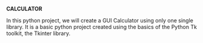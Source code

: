  **CALCULATOR**

In this python project, we will create a GUI Calculator using only one single library. 
It is a basic python project created using the basics of the Python Tk toolkit, the Tkinter library.
